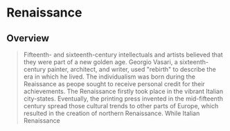 # Renaissance

## Overview
> Fifteenth- and sixteenth-century intellectuals and artists believed that they were part of a new golden age. Georgio Vasari, a sixteenth-century painter, architect, and writer, used "rebirth" to describe the era in which he lived.
The individualism was born during the Reaissance as peope sought to receive personal credit for their achievements.
The Renaissance firstly took place in the vibrant Italian city-states. Eventually, the printing press invented in the mid-fifteenth century spread those cultural trends to other parts of Europe, which resulted in the creation of northern Renaissance. While Italian Renaissance 

<!--stackedit_data:
eyJoaXN0b3J5IjpbLTI1MTE4MzMwNywtNDc2NzI5MjQyLDczMD
k5ODExNl19
-->